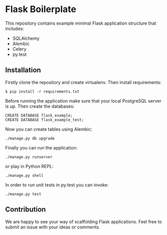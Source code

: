# Flask Boilerplate

This repository contains example minimal Flask application structure that includes:

* SQLAlchemy
* Alembic
* Celery
* py.test

## Installation

Firstly clone the repository and create virtualenv. Then install requirements:

`$ pip install -r requirements.txt`

Before running the application make sure that your local PostgreSQL server is up. Then create the databases:

```
CREATE DATABASE flask_example;
CREATE DATABASE flask_example_test;
```

Now you can create tables using Alembic:

`./manage.py db upgrade`

Finally you can run the application:

`./manage.py runserver`

or play in Python REPL:

`./manage.py shell`

In order to run unit tests in py.test you can invoke:

`./manage.py test`


## Contribution

We are happy to see your way of scaffolding Flask applications. Feel free to submit an issue with your ideas or comments.
